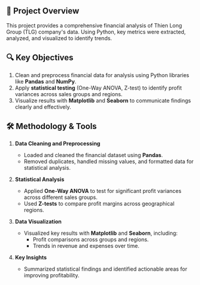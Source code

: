 ## 🚀 Project Overview

This project provides a comprehensive financial analysis of Thien Long Group (TLG) company's data. Using Python, key metrics were extracted, analyzed, and visualized to identify trends.

## 🔍 Key Objectives 
1. Clean and preprocess financial data for analysis using Python libraries like **Pandas** and **NumPy**.  
2. Apply **statistical testing** (One-Way ANOVA, Z-test) to identify profit variances across sales groups and regions.  
3. Visualize results with **Matplotlib** and **Seaborn** to communicate findings clearly and effectively.
   
## 🛠️ Methodology & Tools
1. **Data Cleaning and Preprocessing**  
   - Loaded and cleaned the financial dataset using **Pandas**.  
   - Removed duplicates, handled missing values, and formatted data for statistical analysis.  

2. **Statistical Analysis**  
   - Applied **One-Way ANOVA** to test for significant profit variances across different sales groups.  
   - Used **Z-tests** to compare profit margins across geographical regions.

3. **Data Visualization**  
   - Visualized key results with **Matplotlib** and **Seaborn**, including:  
     - Profit comparisons across groups and regions.  
     - Trends in revenue and expenses over time.

4. **Key Insights**  
   - Summarized statistical findings and identified actionable areas for improving profitability.  
